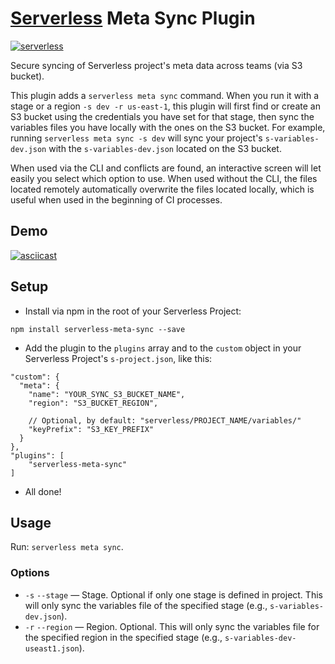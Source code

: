 # [Serverless](http://serverless.com/) Meta Sync Plugin

[![serverless](http://public.serverless.com/badges/v3.svg)](http://www.serverless.com)

Secure syncing of Serverless project's meta data across teams (via S3 bucket).

This plugin adds a `serverless meta sync` command.  When you run it with a stage or a region `-s dev -r us-east-1`, this plugin will first find or create an S3 bucket using the credentials you have set for that stage, then sync the variables files you have locally with the ones on the S3 bucket.  For example, running `serverless meta sync -s dev` will sync your project's `s-variables-dev.json` with the `s-variables-dev.json` located on the S3 bucket.

When used via the CLI and conflicts are found, an interactive screen will let easily you select which option to use.  When used without the CLI, the files located remotely automatically overwrite the files located locally, which is useful when used in the beginning of CI processes.

## Demo
[![asciicast](https://asciinema.org/a/40566.png)](https://asciinema.org/a/40566)

## Setup

* Install via npm in the root of your Serverless Project:
```
npm install serverless-meta-sync --save
```

* Add the plugin to the `plugins` array and to the `custom` object in your Serverless Project's `s-project.json`, like this:

```
"custom": {
  "meta": {
    "name": "YOUR_SYNC_S3_BUCKET_NAME",
    "region": "S3_BUCKET_REGION",

    // Optional, by default: "serverless/PROJECT_NAME/variables/"
    "keyPrefix": "S3_KEY_PREFIX"
  }
},
"plugins": [
    "serverless-meta-sync"
]
```

* All done!

## Usage
Run: `serverless meta sync`.

### Options
* `-s` `--stage` — Stage. Optional if only one stage is defined in project. This will only sync the variables file of the specified stage (e.g., `s-variables-dev.json`).
* `-r` `--region` — Region. Optional. This will only sync the variables file for the specified region in the specified stage (e.g., `s-variables-dev-useast1.json`).

